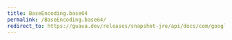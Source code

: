 ```yaml
---
title: BaseEncoding.base64
permalink: /BaseEncoding.base64/
redirect_to: https://guava.dev/releases/snapshot-jre/api/docs/com/google/common/io/BaseEncoding.html#base64--
---
```

